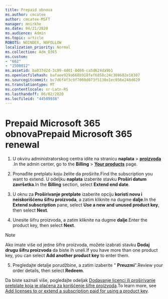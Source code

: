 ```yaml
---
title: Prepaid obnova
ms.author: cmcatee
author: cmcatee-MSFT
manager: mnirkhe
ms.date: 04/21/2020
ms.audience: Admin
ms.topic: article
ROBOTS: NOINDEX, NOFOLLOW
localization_priority: Normal
ms.collection: Adm_O365
ms.custom:
- "662"
- "1500012"
ms.assetid: ba037d2d-3c99-4d01-8d60-ca5d624da9b1
ms.openlocfilehash: bafaee929a668b918fef6858c24c308602e10307
ms.sourcegitcommit: bc7d6f4f3c9f7060d073f5130e1ec856e248d020
ms.translationtype: MT
ms.contentlocale: sr-Latn-RS
ms.lasthandoff: 06/02/2020
ms.locfileid: "44509938"
---
```

# <a name="prepaid-microsoft-365-renewal"></a><span data-ttu-id="82fdb-102">Prepaid Microsoft 365 obnova</span><span class="sxs-lookup"><span data-stu-id="82fdb-102">Prepaid Microsoft 365 renewal</span></span>

1. <span data-ttu-id="82fdb-103">U okviru administratorskog centra idite na stranicu **naplata** \> **[proizvoda](https://go.microsoft.com/fwlink/p/?linkid=842054)** .</span><span class="sxs-lookup"><span data-stu-id="82fdb-103">In the admin center, go to the **Billing** \> **[Your products](https://go.microsoft.com/fwlink/p/?linkid=842054)** page.</span></span>

2. <span data-ttu-id="82fdb-104">Pronađite pretplatu koju želite da proširite.</span><span class="sxs-lookup"><span data-stu-id="82fdb-104">Find the subscription you want to extend.</span></span> <span data-ttu-id="82fdb-105">U odeljku **naplata** izaberite stavku **Proširi datum završetka**.</span><span class="sxs-lookup"><span data-stu-id="82fdb-105">In the **Billing** section, select **Extend end date**.</span></span>

3. <span data-ttu-id="82fdb-106">U oknu za **Proširivanje pretplate** izaberite opciju **koristi novu i neiskorišćenu šifru proizvoda**, a zatim kliknite na dugme **dalje**.</span><span class="sxs-lookup"><span data-stu-id="82fdb-106">In the **Extend subscription** pane, select **Use a new and unused product key**, then select **Next**.</span></span>

4. <span data-ttu-id="82fdb-107">Unesite šifru proizvoda, a zatim kliknite na dugme **dalje**.</span><span class="sxs-lookup"><span data-stu-id="82fdb-107">Enter the product key, then select **Next**.</span></span>

> [!NOTE]
> <span data-ttu-id="82fdb-108">Ako imate više od jedne šifre proizvoda, možete izabrati stavku **Dodaj drugu šifru proizvoda** da biste ih uneli.</span><span class="sxs-lookup"><span data-stu-id="82fdb-108">If you have more than one product key, you can select **Add another product key** to enter them.</span></span>

5. <span data-ttu-id="82fdb-109">Pregledajte detalje porudžbine, a zatim izaberite " **Preuzmi**".</span><span class="sxs-lookup"><span data-stu-id="82fdb-109">Review your order details, then select **Redeem**.</span></span>

<span data-ttu-id="82fdb-110">Da biste saznali više, pogledajte odeljak [Dodavanje licenci ili proširivanje pretplate koja je plaćena za korišćenje šifre proizvoda](https://docs.microsoft.com/microsoft-365/commerce/licenses/add-licenses-using-product-key).</span><span class="sxs-lookup"><span data-stu-id="82fdb-110">To learn more, see [Add licenses to or extend a subscription paid for using a product key](https://docs.microsoft.com/microsoft-365/commerce/licenses/add-licenses-using-product-key).</span></span>